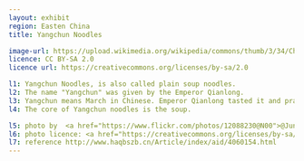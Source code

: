 ```yaml
---
layout: exhibit
region: Easten China
title: Yangchun Noodles

image-url: https://upload.wikimedia.org/wikipedia/commons/thumb/3/34/ChineseNoodles.jpg/1920px-ChineseNoodles.jpg
licence: CC BY-SA 2.0
licence url: https://creativecommons.org/licenses/by-sa/2.0

l1: Yangchun Noodles, is also called plain soup noodles.
l2: The name "Yangchun" was given by the Emperor Qianlong. 
l3: Yangchun means March in Chinese. Emperor Qianlong tasted it and praised in March, and granted the name "Yangchun noodles".
l4: The core of Yangchun noodles is the soup.

l5: photo by  <a href="https://www.flickr.com/photos/12088230@N00">@Jun</a> at Flickr
l6: photo licence: <a href="https://creativecommons.org/licenses/by-sa/2.0">CC BY-SA 2.0</a>
l7: reference http://www.haqbszb.cn/Article/index/aid/4060154.html
---
```

